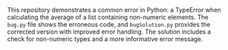 This repository demonstrates a common error in Python: a TypeError when calculating the average of a list containing non-numeric elements. The `bug.py` file shows the erroneous code, and `bugSolution.py` provides the corrected version with improved error handling. The solution includes a check for non-numeric types and a more informative error message.